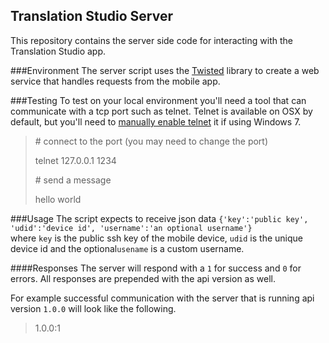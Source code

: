 Translation Studio Server
---

This repository contains the server side code for interacting with the Translation Studio app.

###Environment
The server script uses the [Twisted] library to create a web service that handles requests from the mobile app.

###Testing
To test on your local environment you'll need a tool that can communicate with a tcp port such as telnet.
Telnet is available on OSX by default, but you'll need to 
[manually enable telnet](http://technet.microsoft.com/en-us/library/cc771275(v=ws.10).aspx) it if using Windows 7.

>\# connect to the port (you may need to change the port)
>
>telnet 127.0.0.1 1234
>
>\# send a message
>
>hello world

###Usage
The script expects to receive json data `{'key':'public key', 'udid':'device id', 'username':'an optional username'}`  
where `key` is the public ssh key of the mobile device, `udid` is the unique device id and the optional`usename` is 
a custom username.

####Responses
The server will respond with a `1` for success and `0` for errors. All responses are prepended with the api version as well.

For example successful communication with the server that is running api version `1.0.0` will look like the following.
>1.0.0:1

[Twisted]:https://twistedmatrix.com/trac/